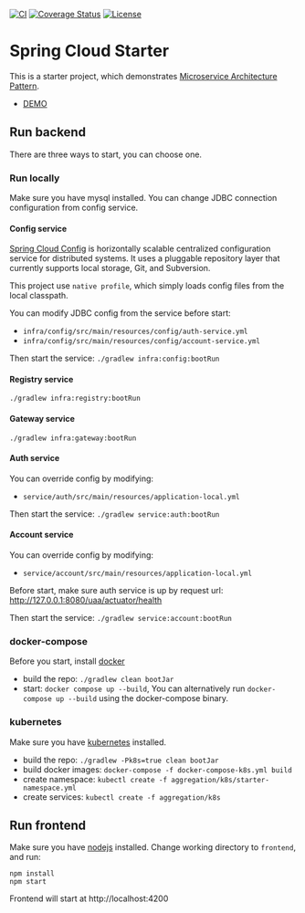 [![CI](https://github.com/linqu-tech/spring-cloud-starter/actions/workflows/ci.yml/badge.svg)](https://github.com/linqu-tech/spring-cloud-starter/actions/workflows/ci.yml)
[![Coverage Status](https://coveralls.io/repos/github/linqu-tech/spring-cloud-starter/badge.svg?branch=master)](https://coveralls.io/github/linqu-tech/spring-cloud-starter?branch=master)
[![License](http://img.shields.io/:license-apache-brightgreen.svg)](http://www.apache.org/licenses/LICENSE-2.0.html)

# Spring Cloud Starter

This is a starter project, which demonstrates [Microservice Architecture Pattern](http://martinfowler.com/microservices/).

- [DEMO](https://starter.linqu.tech/)

## Run backend

There are three ways to start, you can choose one.

### Run locally

Make sure you have mysql installed. You can change JDBC connection configuration from config service.

#### Config service

[Spring Cloud Config](http://cloud.spring.io/spring-cloud-config/spring-cloud-config.html) is horizontally scalable centralized configuration service for distributed systems. It uses a pluggable repository layer that currently supports local storage, Git, and Subversion.

This project use `native profile`, which simply loads config files from the local classpath.

You can modify JDBC config from the service before start:

- `infra/config/src/main/resources/config/auth-service.yml`
- `infra/config/src/main/resources/config/account-service.yml`

Then start the service: `./gradlew infra:config:bootRun`

#### Registry service

`./gradlew infra:registry:bootRun`

#### Gateway service

`./gradlew infra:gateway:bootRun`

#### Auth service

You can override config by modifying:

- `service/auth/src/main/resources/application-local.yml`

Then start the service: `./gradlew service:auth:bootRun`

#### Account service

You can override config by modifying:

- `service/account/src/main/resources/application-local.yml`

Before start, make sure auth service is up by request url: http://127.0.0.1:8080/uaa/actuator/health

Then start the service: `./gradlew service:account:bootRun`

### docker-compose

Before you start, install [docker](https://docs.docker.com/)

- build the repo: `./gradlew clean bootJar`
- start: `docker compose up --build`, You can alternatively run `docker-compose up --build` using the docker-compose binary.

### kubernetes

Make sure you have [kubernetes](https://kubernetes.io/) installed.

- build the repo: `./gradlew -Pk8s=true clean bootJar`
- build docker images: `docker-compose -f docker-compose-k8s.yml build`
- create namespace: `kubectl create -f aggregation/k8s/starter-namespace.yml`
- create services: `kubectl create -f aggregation/k8s`

## Run frontend

Make sure you have [nodejs](https://nodejs.org/) installed. Change working directory to `frontend`, and run:

```shell
npm install
npm start
```

Frontend will start at http://localhost:4200
